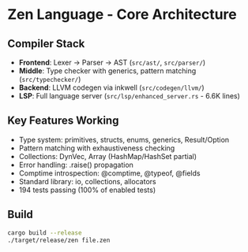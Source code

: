 # Zen Language - Core Architecture

## Compiler Stack
- **Frontend**: Lexer → Parser → AST (`src/ast/`, `src/parser/`)
- **Middle**: Type checker with generics, pattern matching (`src/typechecker/`)
- **Backend**: LLVM codegen via inkwell (`src/codegen/llvm/`)
- **LSP**: Full language server (`src/lsp/enhanced_server.rs` - 6.6K lines)

## Key Features Working
- Type system: primitives, structs, enums, generics, Result/Option
- Pattern matching with exhaustiveness checking
- Collections: DynVec, Array (HashMap/HashSet partial)
- Error handling: .raise() propagation
- Comptime introspection: @comptime, @typeof, @fields
- Standard library: io, collections, allocators
- 194 tests passing (100% of enabled tests)

## Build
```bash
cargo build --release
./target/release/zen file.zen
```

